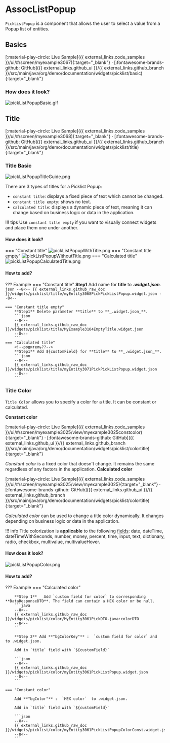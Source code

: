# AssocListPopup

`PickListPopup` is a component that allows the user to select a value from a Popup list of entities.

## Basics
[:material-play-circle: Live Sample]({{ external_links.code_samples }}/ui/#/screen/myexample3067){:target="_blank"} ·
[:fontawesome-brands-github: GitHub]({{ external_links.github_ui }}/{{ external_links.github_branch }}/src/main/java/org/demo/documentation/widgets/picklist/basic){:target="_blank"}

### How does it look?
![pickListPopupBasic.gif](pickListPopupBasic.gif)
 
## Title
[:material-play-circle: Live Sample]({{ external_links.code_samples }}/ui/#/screen/myexample3068){:target="_blank"} ·
[:fontawesome-brands-github: GitHub]({{ external_links.github_ui }}/{{ external_links.github_branch }}/src/main/java/org/demo/documentation/widgets/picklist/title){:target="_blank"}

### Title Basic
![pickListPopupTitleGuide.png](pickListPopupTitleGuide.png)

There are 3 types of titles for a Picklist Popup:

* `constant title`: displays a fixed piece of text which cannot be changed. 
* `constant title empty`: shows no text.
* `calculated title`: displays a dynamic piece of text, meaning it can change based on business logic or data in the application.

!!! tips 
    Use `constant title empty` if you want to visually connect widgets and place them one under another. 

#### How does it look?
=== "Constant title"
    ![pickListPopupWithTitle.png](pickListPopupWithTitle.png)
=== "Constant title empty"
    ![pickListPopupWithoutTitle.png](pickListPopupWithoutTitle.png)
=== "Calculated title"
    ![pickListPopupCalculatedTitle.png](pickListPopupCalculatedTitle.png)


#### How to add?
??? Example
    === "Constant title"
        **Step1** Add name for **title** to **_.widget.json_**.
        ```json
        --8<--
        {{ external_links.github_raw_doc }}/widgets/picklist/title/myEntity3068PickPickListPopup.widget.json
        --8<--
        ```
    
    === "Constant title empty"
        **Step1** Delete parameter **title** to **_.widget.json_**.
        ```json
        --8<--
        {{ external_links.github_raw_doc }}/widgets/picklist/title/MyExample3104EmptyTitle.widget.json
        --8<--
        ```
    === "Calculated title"
        <!--родитель??-->
        **Step1** Add ${customField} for **title** to **_.widget.json_**.
        ```json
        --8<--
        {{ external_links.github_raw_doc }}/widgets/picklist/title/myEntity3071PickPickListPopup.widget.json
        --8<--
        ```

### Title Color
`Title Color` allows you to specify a color for a title. It can be constant or calculated.

**Constant color**

[:material-play-circle: Live Sample]({{ external_links.code_samples }}/ui/#/screen/myexample3025/view/myexample3025constcolor){:target="_blank"} ·
[:fontawesome-brands-github: GitHub]({{ external_links.github_ui }}/{{ external_links.github_branch }}/src/main/java/org/demo/documentation/widgets/picklist/colortitle){:target="_blank"}

*Constant color* is a fixed color that doesn't change. It remains the same regardless of any factors in the application.
**Calculated color**

[:material-play-circle: Live Sample]({{ external_links.code_samples }}/ui/#/screen/myexample3025/view/myexample3025){:target="_blank"} ·
[:fontawesome-brands-github: GitHub]({{ external_links.github_ui }}/{{ external_links.github_branch }}/src/main/java/org/demo/documentation/widgets/picklist/colortitle){:target="_blank"}

*Calculated color* can be used to change a title color dynamically. It changes depending on business logic or data in the application.

!!! info
    Title colorization is **applicable** to the following [fields](/widget/fields/fieldtypes/): date, dateTime, dateTimeWithSeconds, number, money, percent, time, input, text, dictionary, radio, checkbox, multivalue, multivalueHover.

#### How does it look?
![pickListPopupColor.png](pickListPopupColor.png)

#### How to add?
??? Example
    === "Calculated color"

        **Step 1**   Add `custom field for color` to corresponding **DataResponseDTO**. The field can contain a HEX color or be null.
        ```java
        --8<--
        {{ external_links.github_raw_doc }}/widgets/picklist/color/MyEntity3061PickDTO.java:colorDTO
        --8<--
        ```  
 
        **Step 2** Add **"bgColorKey"** :  `custom field for color` and  to .widget.json.

        Add in `title` field with `${customField}` 

        ```json
        --8<--
        {{ external_links.github_raw_doc }}/widgets/picklist/color/myEntity3061PickListPopup.widget.json
        --8<--
        ```       

    === "Constant color"
 
        Add **"bgColor"** :  `HEX color`  to .widget.json.

        Add in `title` field with `${customField}` 

        ```json
        --8<--
        {{ external_links.github_raw_doc }}/widgets/picklist/color/myEntity3061PickListPopupColorConst.widget.json
        --8<--
        ```
